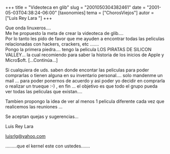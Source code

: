 +++
title = "Videoteca en glib"
slug = "2001050304382461"
date = "2001-05-03T04:38:24-06:00"
[taxonomies]
tema = ["ChorosViejos"]
autor = ["Luis Rey Lara "]
+++

Que onda linuxeros....  
Me he propuesto la meta de crear la videoteca de glib....  
Por lo tanto les pido de favor que me ayuden a encontrar todas las
peliculas relacionadas con hackers, crackers, etc .......  
Pongo la primera piedra.... tengo la pelicula LOS PIRATAS DE SILICON
VALLEY... la cual recomiendo para saber la historia de los inicios de
Apple y Micro$oft. \[...Continúa...\]

<!-- more -->
Si cualquiera de uds. saben donde encontar las peliculas para poder
comprarlas o tienen alguna en su inventario personal.... solo mandenme
un mail ... para poder ponernos de acuerdo y asi poder yo decidir en
comprarla o realizar un trueque :-) , en fin ... el objetivo es que todo
el grupo pueda ver todas las peliculas que existan....

Tambien propongo la idea de ver al menos 1 pelicula diferente cada vez
que realicemos las reuniones ...

Se aceptan quejas y sugerencias...

Luis Rey Lara

luisrlg@yahoo.com

.........que el kernel este con ustedes.......

